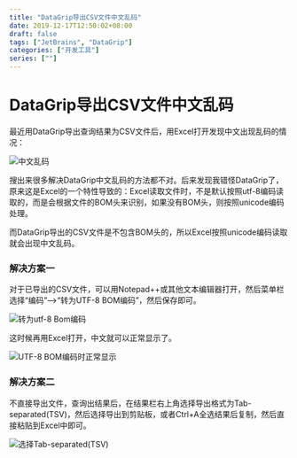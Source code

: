 ```yaml
---
title: "DataGrip导出CSV文件中文乱码"
date: 2019-12-17T12:50:02+08:00
draft: false
tags: ["JetBrains", "DataGrip"]
categories: ["开发工具"]
series: [""]
---
```


# DataGrip导出CSV文件中文乱码

最近用DataGrip导出查询结果为CSV文件后，用Excel打开发现中文出现乱码的情况：

![中文乱码](https://i.v2ex.co/38J6biSO.png)

搜出来很多解决DataGrip中文乱码的方法都不对。后来发现我错怪DataGrip了，原来这是Excel的一个特性导致的：Excel读取文件时，不是默认按照utf-8编码读取的，而是会根据文件的BOM头来识别，如果没有BOM头，则按照unicode编码处理。

而DataGrip导出的CSV文件是不包含BOM头的，所以Excel按照unicode编码读取就会出现中文乱码。

### 解决方案一

对于已导出的CSV文件，可以用Notepad++或其他文本编辑器打开，然后菜单栏选择“编码”-->“转为UTF-8 BOM编码”，然后保存即可。

![转为utf-8 Bom编码](https://i.v2ex.co/m740VLXt.png)

这时候再用Excel打开，中文就可以正常显示了。

![UTF-8 BOM编码时正常显示](https://i.v2ex.co/i61s4h7U.png)



### 解决方案二

不直接导出文件，查询出结果后，在结果栏右上角选择导出格式为Tab-separated(TSV)，然后选择导出到剪贴板，或者Ctrl+A全选结果后复制，然后直接粘贴到Excel中即可。

![选择Tab-separated(TSV)](https://i.v2ex.co/376BdKMJ.png)